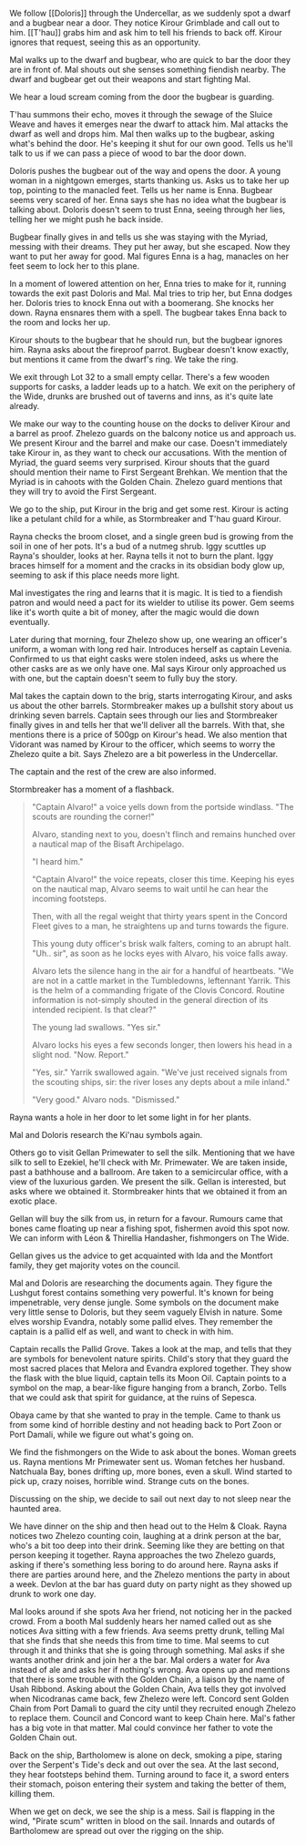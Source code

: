 We follow [[Doloris]] through the Undercellar, as we suddenly spot a dwarf and a bugbear near a door. They notice Kirour Grimblade and call out to him. [[T'hau]] grabs him and ask him to tell his friends to back off. Kirour ignores that request, seeing this as an opportunity.

Mal walks up to the dwarf and bugbear, who are quick to bar the door they are in front of. Mal shouts out she senses something fiendish nearby. The dwarf and bugbear get out their weapons and start fighting Mal.

We hear a loud scream coming from the door the bugbear is guarding.

T'hau summons their echo, moves it through the sewage of the Sluice Weave and haves it emerges near the dwarf to attack him. Mal attacks the dwarf as well and drops him. Mal then walks up to the bugbear, asking what's behind the door. He's keeping it shut for our own good. Tells us he'll talk to us if we can pass a piece of wood to bar the door down.

Doloris pushes the bugbear out of the way and opens the door. A young woman in a nightgown emerges, starts thanking us. Asks us to take her up top, pointing to the manacled feet. Tells us her name is Enna. Bugbear seems very scared of her. Enna says she has no idea what the bugbear is talking about. Doloris doesn't seem to trust Enna, seeing through her lies, telling her we might push he back inside.

Bugbear finally gives in and tells us she was staying with the Myriad, messing with their dreams. They put her away, but she escaped. Now they want to put her away for good. Mal figures Enna is a hag, manacles on her feet seem to lock her to this plane.

In a moment of lowered attention on her, Enna tries to make for it, running towards the exit past Doloris and Mal. Mal tries to trip her, but Enna dodges her. Doloris tries to knock Enna out with a boomerang. She knocks her down. Rayna ensnares them with a spell. The bugbear takes Enna back to the room and locks her up.

Kirour shouts to the bugbear that he should run, but the bugbear ignores him. Rayna asks about the fireproof parrot. Bugbear doesn't know exactly, but mentions it came from the dwarf's ring. We take the ring.

We exit through Lot 32 to a small empty cellar. There's a few wooden supports for casks, a ladder leads up to a hatch. We exit on the periphery of the Wide, drunks are brushed out of taverns and inns, as it's quite late already.

We make our way to the counting house on the docks to deliver Kirour and a barrel as proof. Zhelezo guards on the balcony notice us and approach us. We present Kirour and the barrel and make our case. Doesn't immediately take Kirour in, as they want to check our accusations. With the mention of Myriad, the guard seems very surprised. Kirour shouts that the guard should mention their name to First Sergeant Brehkan. We mention that the Myriad is in cahoots with the Golden Chain. Zhelezo guard mentions that they will try to avoid the First Sergeant.

We go to the ship, put Kirour in the brig and get some rest. Kirour is acting like a petulant child for a while, as Stormbreaker and T'hau guard Kirour.

Rayna checks the broom closet, and a single green bud is growing from the soil in one of her pots. It's a bud of a nutmeg shrub. Iggy scuttles up Rayna's shoulder, looks at her. Rayna tells it not to burn the plant. Iggy braces himself for a moment and the cracks in its obsidian body glow up, seeming to ask if this place needs more light.

Mal investigates the ring and learns that it is magic. It is tied to a fiendish patron and would need a pact for its wielder to utilise its power. Gem seems like it's worth quite a bit of money, after the magic would die down eventually.

Later during that morning, four Zhelezo show up, one wearing an officer's uniform, a woman with long red hair. Introduces herself as captain Levenia. Confirmed to us that eight casks were stolen indeed, asks us where the other casks are as we only have one. Mal says Kirour only approached us with one, but the captain doesn't seem to fully buy the story.

Mal takes the captain down to the brig, starts interrogating Kirour, and asks us about the other barrels. Stormbreaker makes up a bullshit story about us drinking seven barrels. Captain sees through our lies and Stormbreaker finally gives in and tells her that we'll deliver all the barrels. With that, she mentions there is a price of 500gp on Kirour's head. We also mention that Vidorant was named by Kirour to the officer, which seems to worry the Zhelezo quite a bit. Says Zhelezo are a bit powerless in the Undercellar.

The captain and the rest of the crew are also informed.

Stormbreaker has a moment of a flashback. 

> "Captain Alvaro!" a voice yells down from the portside windlass. "The scouts are rounding the corner!" 
> 
> Alvaro, standing next to you, doesn't flinch and remains hunched over a nautical map of the Bisaft Archipelago. 
> 
> "I heard him." 
> 
> "Captain Alvaro!" the voice repeats, closer this time. Keeping his eyes on the nautical map, Alvaro seems to wait until he can hear the incoming footsteps.
> 
> Then, with all the regal weight that thirty years spent in the Concord Fleet gives to a man, he straightens up and turns towards the figure.
> 
> This young duty officer's brisk walk falters, coming to an abrupt halt. "Uh.. sir", as soon as he locks eyes with Alvaro, his voice falls away. 
> 
> Alvaro lets the silence hang in the air for a handful of heartbeats. "We are not in a cattle market in the Tumbledowns, leftennant Yarrik. This is the helm of a commanding frigate of the Clovis Concord. Routine information is not-simply shouted in the general direction of its intended recipient. Is that clear?"   
> 
> The young lad swallows. "Yes sir."
> 
> Alvaro locks his eyes a few seconds longer, then lowers his head in a slight nod. "Now. Report."
> 
> "Yes, sir." Yarrik swallowed again. "We've just received signals from the scouting ships, sir: the river loses any depts about a mile inland."
> 
> "Very good." Alvaro nods. "Dismissed."

Rayna wants a hole in her door to let some light in for her plants.

Mal and Doloris research the Ki'nau symbols again.

Others go to visit Gellan Primewater to sell the silk. Mentioning that we have silk to sell to Ezekiel, he'll check with Mr. Primewater. We are taken inside, past a bathhouse and a ballroom. Are taken to a semicircular office, with a view of the luxurious garden. We present the silk. Gellan is interested, but asks where we obtained it. Stormbreaker hints that we obtained it from an exotic place.

Gellan will buy the silk from us, in return for a favour. Rumours came that bones came floating up near a fishing spot, fishermen avoid this spot now. We can inform with Léon & Thirellia Handasher, fishmongers on The Wide.

Gellan gives us the advice to get acquainted with Ida and the Montfort family, they get majority votes on the council.

Mal and Doloris are researching the documents again. They figure the Lushgut forest contains something very powerful. It's known for being impenetrable, very dense jungle. Some symbols on the document make very little sense to Doloris, but they seem vaguely Elvish in nature. Some elves worship Evandra, notably some pallid elves. They remember the captain is a pallid elf as well, and want to check in with him.

Captain recalls the Pallid Grove. Takes a look at the map, and tells that they are symbols for benevolent nature spirits. Child's story that they guard the most sacred places that Melora and Evandra explored together. They show the flask with the blue liquid, captain tells its Moon Oil. Captain points to a symbol on the map, a bear-like figure hanging from a branch, Zorbo. Tells that we could ask that spirit for guidance, at the ruins of Sepesca.

Obaya came by that she wanted to pray in the temple. Came to thank us from some kind of horrible destiny and not heading back to Port Zoon or Port Damali, while we figure out what's going on.

We find the fishmongers on the Wide to ask about the bones. Woman greets us. Rayna mentions Mr Primewater sent us. Woman fetches her husband. Natchuala Bay, bones drifting up, more bones, even a skull. Wind started to pick up, crazy noises, horrible wind. Strange cuts on the bones.

Discussing on the ship, we decide to sail out next day to not sleep near the haunted area.

We have dinner on the ship and then head out to the Helm & Cloak. Rayna notices two Zhelezo counting coin, laughing at a drink person at the bar, who's a bit too deep into their drink. Seeming like they are betting on that person keeping it together. Rayna approaches the two Zhelezo guards, asking if there's something less boring to do around here. Rayna asks if there are parties around here, and the Zhelezo mentions the party in about a week. Devlon at the bar has guard duty on party night as they showed up drunk to work one day.

Mal looks around if she spots Ava her friend, not noticing her in the packed crowd. From a booth Mal suddenly hears her named called out as she notices Ava sitting with a few friends. Ava seems pretty drunk, telling Mal that she finds that she needs this from time to time. Mal seems to cut through it and thinks that she is going through something. Mal asks if she wants another drink and join her a the bar. Mal orders a water for Ava instead of ale and asks her if nothing's wrong. Ava opens up and mentions that there is some trouble with the Golden Chain, a liaison by the name of Usah Ribbond. Asking about the Golden Chain, Ava tells they got involved when Nicodranas came back, few Zhelezo were left. Concord sent Golden Chain from Port Damali to guard the city until they recruited enough Zhelezo to replace them. Council and Concord want to keep Chain here. Mal's father has a big vote in that matter. Mal could convince her father to vote the Golden Chain out.

Back on the ship, Bartholomew is alone on deck, smoking a pipe, staring over the Serpent's Tide's deck and out over the sea. At the last second, they hear footsteps behind them. Turning around to face it, a sword enters their stomach, poison entering their system and taking the better of them, killing them.

When we get on deck, we see the ship is a mess. Sail is flapping in the wind, "Pirate scum" written in blood on the sail. Innards and outards of Bartholomew are spread out over the rigging on the ship.